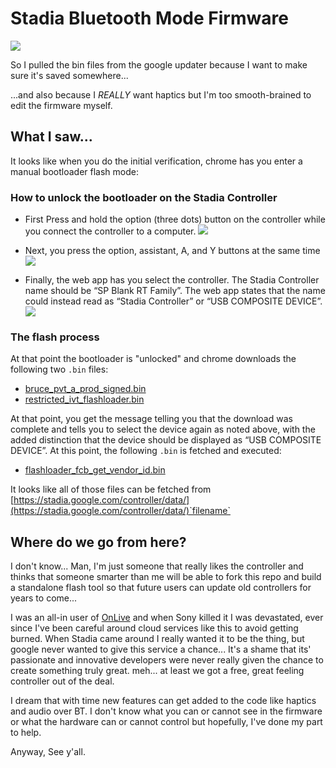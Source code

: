 # Stadia Bluetooth Mode Firmware

![](https://raw.githubusercontent.com/Scyne/stadiaRawBtFw/main/img/Finish_Bluetooth_enabled.svg)

So I pulled the bin files from the google updater because I want to make sure it's saved somewhere...

...and also because I _REALLY_ want haptics but I'm too smooth-brained to edit the firmware myself.

## What I saw...

It looks like when you do the initial verification, chrome has you enter a manual bootloader flash mode:

### How to unlock the bootloader on the Stadia Controller

- First Press and hold the option (three dots) button on the controller while you connect the controller to a computer.
  ![](https://raw.githubusercontent.com/Scyne/stadiaRawBtFw/main/img/Unlock_Option_Plug.svg)

- Next, you press the option, assistant, A, and Y buttons at the same time
  ![](https://raw.githubusercontent.com/Scyne/stadiaRawBtFw/main/img/Unlock_Four_buttons.svg)

- Finally, the web app has you select the controller. The Stadia Controller name should be “SP Blank RT Family”. The web app states that the name could instead read as “Stadia Controller” or “USB COMPOSITE DEVICE”.
  ![](https://raw.githubusercontent.com/Scyne/stadiaRawBtFw/main/img/Chrome_dialog_Verify_en-US.svg)

### The flash process

At that point the bootloader is "unlocked" and chrome downloads the following two `.bin` files:

- [bruce_pvt_a_prod_signed.bin](https://github.com/Scyne/stadiaRawBtFw/blob/main/bruce_pvt_a_prod_signed.bin)
- [restricted_ivt_flashloader.bin](https://github.com/Scyne/stadiaRawBtFw/blob/main/restricted_ivt_flashloader.bin)

At that point, you get the message telling you that the download was complete and tells you to select the device again as noted above, with the added distinction that the device should be displayed as “USB COMPOSITE DEVICE”. At this point, the following `.bin` is fetched and executed:

- [flashloader_fcb_get_vendor_id.bin](https://github.com/Scyne/stadiaRawBtFw/blob/main/flashloader_fcb_get_vendor_id.bin)

It looks like all of those files can be fetched from [https://stadia.google.com/controller/data/](https://stadia.google.com/controller/data/)`filename`

## Where do we go from here?

I don't know... Man, I'm just someone that really likes the controller and thinks that someone smarter than me will be able to fork this repo and build a standalone flash tool so that future users can update old controllers for years to come...

I was an all-in user of [OnLive](https://en.wikipedia.org/wiki/OnLive) and when Sony killed it I was devastated, ever since I've been careful around cloud services like this to avoid getting burned. When Stadia came around I really wanted it to be the thing, but google never wanted to give this service a chance... It's a shame that its' passionate and innovative developers were never really given the chance to create something truly great. meh... at least we got a free, great feeling controller out of the deal.

I dream that with time new features can get added to the code like haptics and audio over BT. I don't know what you can or cannot see in the firmware or what the hardware can or cannot control but hopefully, I've done my part to help.

Anyway, See y'all.
